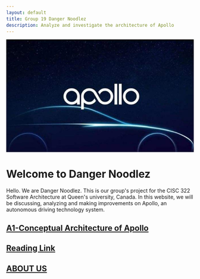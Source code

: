 ```yaml
---
layout: default
title: Group 19 Danger Noodlez
description: Analyze and investigate the architecture of Apollo
---
```

![apollo_logo](./picture/apollo_logo.jfif)
# Welcome to Danger Noodlez
Hello. We are Danger Noodlez. This is our group's project for the CISC 322 Software Architecture at Queen's university, Canada. In this website, we will be discussing, analyzing and making improvements on Apollo, an autonomous driving technology system.


## [A1-Conceptual Architecture of Apollo](./a1_conceptual_architecture.html)

## [Reading Link](./reading_link.html)

## [ABOUT US](./about_us.html)


